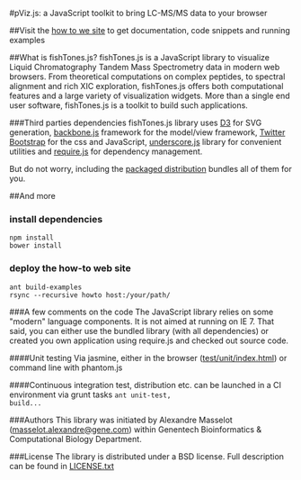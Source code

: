 #pViz.js: a JavaScript toolkit to bring LC-MS/MS data to your browser

##Visit the [how to we site](http://research-pub/fishtones-js/howto) to get documentation, code snippets and running examples

##What is fishTones.js?
fishTones.js is a JavaScript library to visualize Liquid Chromatography Tandem Mass Spectrometry data in modern web browsers.
From theoretical computations on complex peptides, to spectral alignment and rich XIC exploration, fishTones.js offers both
computational features and a large variety of visualization widgets.
More than a single end user software, fishTones.js is a toolkit to build such applications.


###Third parties dependencies
fishTones.js library uses [D3](http://d3js.org) for SVG generation, [backbone.js](http://backbonejs.org) framework for the model/view framework,
[Twitter Bootstrap](http://getbootstrap.com/) for the css and JavaScript,
[underscore.js](http://underscorejs.org) library for convenient utilities
 and [require.js](http://requirejs.org) for dependency management.

But do not worry, including the [packaged distribution](dist/fishtones-bundle-min.js) bundles all of them for you.

##And more
### install dependencies

    npm install
    bower install

### deploy the how-to web site

    ant build-examples
    rsync --recursive howto host:/your/path/

###A few comments on the code
The JavaScript library relies on some "modern" language components. It is not aimed at running on IE 7.
That said, you can either use the bundled library (with all dependencies) or created you own application using require.js and checked out source code.

####Unit testing
Via jasmine, either in the browser ([test/unit/index.html](test/unit/index.html)) or command line with phantom.js

####Continuous integration
test, distribution etc. can be launched in a CI environment via grunt tasks <code>ant unit-test, build...</code>

###Authors
This library was initiated by Alexandre Masselot (masselot.alexandre@gene.com)  within Genentech Bioinformatics & Computational Biology Department.

###License
The library is distributed under a BSD license. Full description can be found in [LICENSE.txt](LICENSE.txt)

